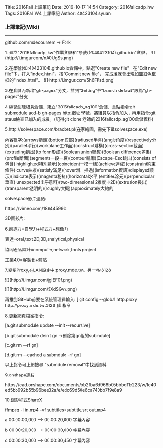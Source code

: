 Title: 2016Fall 上課筆記
Date: 2016-10-17 14:54
Category: 2016fallcadp_hw
Tags: 2016Fall W4 上課筆記
Author: 40423104 syuan

### 上課筆記(Wiki)
<hr/>
<!-- PELICAN_END_SUMMARY -->
<p>github.com/mdecoursem → Fork
<p>1. 建立"2016fallcadp_hw"作業倉儲和"學號(如:40423104).github.io"倉儲。
![](http://i.imgur.com/nA0UgSs.png)
<p>2.在學號(如:40423104).github.io倉儲中，點選"Create new file"，在"Edit new file"下，打入"index.html"，按"Commit new file"，
完成後就會出現如圖紅色框框的"index.html"。
![](http://i.imgur.com/5h6FPsd.png)
<p>3.在倉儲內新增"gh-pages"分支，並到"Setting"中"branch default"設為"gh-pages"分支
<p>4.練習創建組員倉儲，建立"2016fallcadp_ag100"倉儲，重點指令:git submodule add-b gh-pages http:網址 學號，將組員以指令加入，再用指令:git staus檢查已加入的成員。(記得git clone 老師的2016fallcadp_ag100倉儲資料)
<p>5.http://solvespace.com/bracket.pl(在家繪圖，需先下載solvespace.exe)
<p>內容單字:(arrows箭頭)(bottom底部)(radiused半徑)(angle角度)(respectively分別)(parallel平行)(workplane工作面)(construct建構)(cross-section截面)(extruding擠出)(to form形成)(Boolean union聯集)(Boolean difference差集)(profile斷面)(segments一段一段)(contour輪廓)(Escape=Esc跳出)(consists of包含)(highlighted特別顯示)(coincident一模一樣)(achieve達成)(constraint約束條件)(curve曲線)(satisfy滿足)(hover滑、掃過)(information資訊)(displayed顯示)(indicate表示)(magenta粉紅)(horizontal水平)(entities涂元)(perpendicular垂直)(unexpected出乎意料)(two-dimensional 2維度→2D)(extrusion長出)(transparent透明的)(roughly大概)(approximately大約的)
<p>solvespace影片連結:
<p>https://vimeo.com/186445993
<p>3D圖影片:
<p>6.創造力=自學力+程式力+想像力
<p>表達=oral,text,2D,3D,analytical,physical
<p>協同產品設計=computer,network,tools,project
<p>工業4.0=客製化+體貼
<p>7.變更Proxy,在LAN設定中:proxy.mde.tw。另一格:3128
<p>![](http://i.imgur.com/jglEF0f.png)
<p>![](http://i.imgur.com/5XdSGvv.png)
<p>再推到GitHub前要在系統管理員輸入: [ git config --global http.proxy http://proxy.mde.tw:3128 ]此指令
<p>8.更新網頁檔案指令:
<p>[a.git submodule update --init --recursive]
<p>[b.git submodule deinit gn →刪除第gn組的submdule]
<p>[c.git rm --rf gn]
<p>[d.git rm --cached a submdule -rf gn]
<p>以上指令可上網搜尋 "submdule removal"中找到資料
<p>9.onshape連結
<p>https://cad.onshape.com/documents/bb2fba6d968b05bbbdf1c223/w/1c40ed5bb992b55b96bee32a/e/edc69d50e6ca740bb7f9e8a9
<p>10.錄影程式ShareX
<p>ffmpeg -i in.mp4 -vf subtitles=subtitle.srt out.mp4
<p>a 00:00:00,000 --> 00:00:20,000 字幕內容
<p>b 00:00:20,000 --> 00:00:30,000 字幕內容
<p>c 00:00:30,000 --> 00:00:30,450 字幕內容



